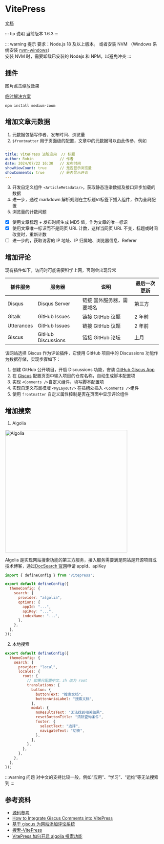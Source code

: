 # VitePress

[文档](https://vitepress.vuejs.org/)

::: tip 说明
当前版本 1.6.3
:::

::: warning 提示
要求：Node.js 18 及以上版本。
或者安装 NVM （Windows 系统安装 [nvm-windows](https://github.com/coreybutler/nvm-windows#installation--upgrades)）  
安装 NVM 时，需要卸载已安装的 Nodejs 和 NPM，以避免冲突
:::

## 插件

图片点击缩放效果

[临时解决方案](https://github.com/vuejs/vitepress/issues/854#issuecomment-1232938474)

```
npm install medium-zoom
```

## 增加文章元数据

1. 元数据包括写作者、发布时间、浏览量
2. `$frontmatter` 用于页面级的配置，文章中的元数据可以由此传参，例如

```yaml
---
title: VitePress 进阶应用  // 标题
author: Robin            // 作者
date: 2024/07/22 16:30   // 发布时间
showViewCount: true      // 是否显示浏览量
showComments: true       // 是否显示评论
---
```

3. 开发自定义组件 `<ArticleMetadata/>`，获取静态渲染数据及接口异步加载的数据
4. 进一步，通过 markdown 解析规则在主标题`h1`标签下插入组件，作为全局配置
5. 浏览量的计数问题

- [x] 使用文章标题 + 发布时间生成 MD5 值，作为文章的唯一标识
- [x] 使用文章唯一标识而不是网页 URL 计数，这样当网页 URL 不变，标题或时间改变时，重新计数
- [ ] 进一步的，获取访客的 IP 地址、IP 归属地、浏览器信息、Referer

## 增加评论

现有插件如下，访问时可能需要科学上网，否则会出现异常

| 插件服务   | 服务器             | 说明                      | 最后一次更新 |
| ---------- | ------------------ | ------------------------- | ------------ |
| Disqus     | Disqus Server      | 链接 国外服务器，需要域名 | 第三方       |
| Gitalk     | GitHub Issues      | 链接 GitHub 议题          | 2 年前       |
| Utterances | GitHub Issues      | 链接 GitHub 议题          | 2 年前       |
| Giscus     | GitHub Discussions | 链接 GitHub 论坛          | 上月         |

该网站选择 Giscus 作为评论插件，它使用 GitHub 项目中的 Discussions 功能作为数据存储，实现步骤如下：

1. 创建 GitHub 公开项目，开启 Discussions 功能，安装 [GitHub Giscus App](https://github.com/apps/giscus)
2. 在 [Giscus](https://giscus.app/zh-CN) 配置页面中输入项目的仓库名称，自动生成脚本配置项
3. 实现 `<Comments />`自定义组件，填写脚本配置项
4. 实现自定义布局模版 `<MyLayout/>` 在插槽处插入 `<Comments />`组件
5. 使用 `frontmatter` 自定义属性控制是否在页面中显示评论组件

## 增加搜索

1. Algolia

<img src="/images/tools/algolia.png" alt="Algolia" width=400/>

Algolia 是实现网站搜索功能的第三方服务，接入服务需要满足网站是开源项目或技术博客，通过[DocSearch 官网](https://docsearch.algolia.com/apply/)申请 appId、apiKey

```js
import { defineConfig } from "vitepress";

export default defineConfig({
  themeConfig: {
    search: {
      provider: "algolia",
      options: {
        appId: "...",
        apiKey: "...",
        indexName: "...",
      },
    },
  },
});
```

2. 本地搜索

```js
export default defineConfig({
  themeConfig: {
    search: {
      provider: "local",
      locales: {
        root: {
          // 如果只配置中文，zh 改为 root
          translations: {
            button: {
              buttonText: "搜索文档",
              buttonAriaLabel: "搜索文档",
            },
            modal: {
              noResultsText: "无法找到相关结果",
              resetButtonTitle: "清除查询条件",
              footer: {
                selectText: "选择",
                navigateText: "切换",
              },
            },
          },
        },
      },
    },
  },
});
```

:::warning 问题
对中文的支持比较一般，例如“应用”、“学习”、“运维”等无法搜索到
:::

## 参考资料

- [源码参考](https://github.com/Charles7c/charles7c.github.io)
- [How to Integrate Giscus Comments into VitePress](https://aiktb.dev/blog/giscus-with-vitepress)
- [基于 giscus 为网站添加评论系统](https://fengchao.pro/blog/comment-system-with-giscus/)
- [搜索-VitePress](https://vitepress.dev/zh/reference/default-theme-search)
- [VitePress 如何开启 algolia 搜索功能](https://www.skillgroup.cn/framework/vitepress/algolia.html)
